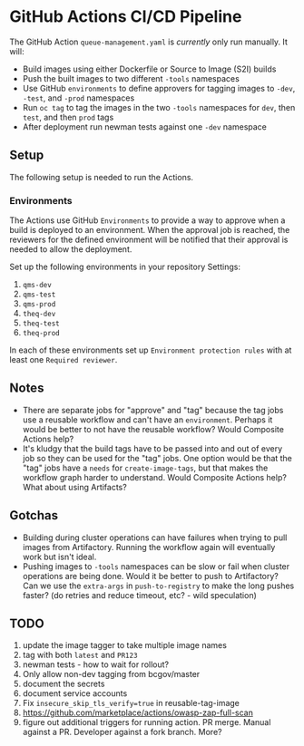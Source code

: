 # GitHub Actions CI/CD Pipeline

The GitHub Action `queue-management.yaml` is _currently_ only run manually. It will:

- Build images using either Dockerfile or Source to Image (S2I) builds
- Push the built images to two different `-tools` namespaces
- Use GitHub `environments` to define approvers for tagging images to `-dev`, `-test`, and `-prod` namespaces
- Run `oc tag` to tag the images in the two `-tools` namespaces for `dev`, then `test`, and then `prod` tags
- After deployment run newman tests against one `-dev` namespace

## Setup

The following setup is needed to run the Actions.

### Environments

The Actions use GitHub `Environments` to provide a way to approve when a build is deployed to an environment. When the approval job is reached, the reviewers for the defined environment will be notified that their approval is needed to allow the deployment.

Set up the following environments in your repository Settings:

1. `qms-dev`
1. `qms-test`
1. `qms-prod`
1. `theq-dev`
1. `theq-test`
1. `theq-prod`

In each of these environments set up `Environment protection rules` with at least one `Required reviewer`.

## Notes
- There are separate jobs for "approve" and "tag" because the tag jobs use a reusable workflow and can't have an `environment`. Perhaps it would be better to not have the reusable workflow? Would Composite Actions help?
- It's kludgy that the build tags have to be passed into and out of every job so they can be used for the "tag" jobs. One option would be that the "tag" jobs have a `needs` for `create-image-tags`, but that makes the workflow graph harder to understand. Would Composite Actions help? What about using Artifacts?

## Gotchas
- Building during cluster operations can have failures when trying to pull images from Artifactory. Running the workflow again will eventually work but isn't ideal.
- Pushing images to `-tools` namespaces can be slow or fail when cluster operations are being done. Would it be better to push to Artifactory? Can we use the `extra-args` in `push-to-registry` to make the long pushes faster? (do retries and reduce timeout, etc? - wild speculation)

## TODO
1. update the image tagger to take multiple image names
1. tag with both `latest` and `PR123`
1. newman tests - how to wait for rollout?
1. Only allow non-dev tagging from bcgov/master
1. document the secrets
1. document service accounts
1. Fix `insecure_skip_tls_verify=true` in reusable-tag-image
1. https://github.com/marketplace/actions/owasp-zap-full-scan
1. figure out additional triggers for running action. PR merge. Manual against a PR. Developer against a fork branch. More?
